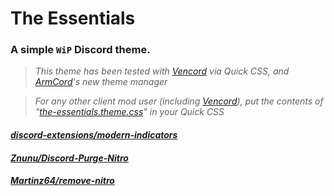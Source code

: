 # The Essentials
### A simple `WiP` Discord theme.

> *This theme has been tested with [Vencord](https://github.com/Vendicated/Vencord) via Quick CSS, and [ArmCord](https://github.com/ArmCord/ArmCord)'s new theme manager*

> *For any other client mod user (including [Vencord](https://github.com/Vendicated/Vencord)), put the contents of "[the-essentials.theme.css](https://github.com/kckarnige/essential-theme/blob/main/the-essentials.theme.css)" in your Quick CSS*

#### *[discord-extensions/modern-indicators](https://github.com/discord-extensions/modern-indicators)*

#### *[Znunu/Discord-Purge-Nitro](https://github.com/Znunu/Discord-Purge-Nitro)*

#### *[Martinz64/remove-nitro](https://github.com/Martinz64/remove-nitro)*
